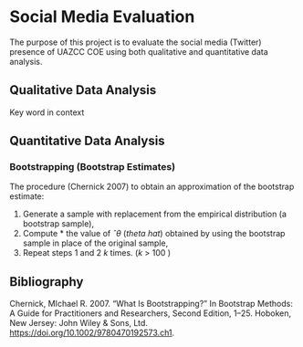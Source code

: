 # Social Media Evaluation


The purpose of this project is to evaluate the social media (Twitter) presence of UAZCC COE using both qualitative and quantitative data analysis.


## Qualitative Data Analysis 


Key word in context


## Quantitative Data Analysis


### Bootstrapping (Bootstrap Estimates)


The procedure (Chernick 2007) to obtain an approximation of the bootstrap estimate:


1. Generate a sample with replacement from the empirical distribution (a bootstrap sample),
2. Compute * the value of *ˆθ* (*theta hat*) obtained by using the bootstrap sample in place of the original sample,
3. Repeat steps 1 and 2 *k* times. (*k* > 100 )





## Bibliography 

Chernick, MIchael R. 2007. “What Is Bootstrapping?” In Bootstrap Methods: A Guide for Practitioners and Researchers, Second Edition, 1–25. Hoboken, New Jersey: John Wiley & Sons, Ltd. https://doi.org/10.1002/9780470192573.ch1.

